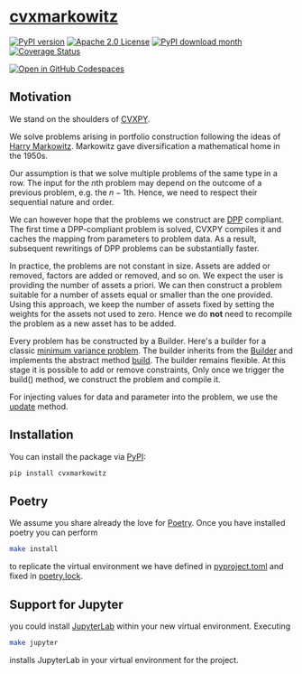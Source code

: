 # [cvxmarkowitz](http://www.cvxgrp.org/cvxmarkowitz/book)

[![PyPI version](https://badge.fury.io/py/cvxmarkowitz.svg)](https://badge.fury.io/py/cvxmarkowitz)
[![Apache 2.0 License](https://img.shields.io/badge/License-APACHEv2-brightgreen.svg)](https://github.com/cvxgrp/cvxmarkowitz/blob/master/LICENSE)
[![PyPI download month](https://img.shields.io/pypi/dm/cvxmarkowitz.svg)](https://pypi.python.org/pypi/cvxmarkowitz/)
[![Coverage Status](https://coveralls.io/repos/github/cvxgrp/cvxmarkowitz/badge.png?branch=main)](https://coveralls.io/github/cvxgrp/cvxmarkowitz?branch=main)

[![Open in GitHub Codespaces](https://github.com/codespaces/badge.svg)](https://codespaces.new/cvxgrp/cvxmarkowitz)

## Motivation

We stand on the shoulders of [CVXPY](https://www.cvxpy.org).

We solve problems arising in portfolio construction following the ideas of
[Harry Markowitz](https://en.wikipedia.org/wiki/Harry_Markowitz). Markowitz gave
diversification a mathematical home in the 1950s.

Our assumption is that we solve multiple problems of the same type in a row.
The input for the $n$th problem may depend on the outcome of a previous problem,
e.g. the $n-1$th. Hence, we need to respect their sequential nature and order.

We can however hope that the problems we construct are [DPP](https://www.cvxpy.org/tutorial/advanced/index.html#disciplined-parametrized-programming)
compliant. The first time a DPP-compliant problem is solved, CVXPY compiles it
and caches the mapping from parameters to problem data. As a result, subsequent
rewritings of DPP problems can be substantially faster.

In practice, the problems are not constant in size. Assets are added or removed,
factors are added or removed, and so on. We expect the user is providing the
number of assets a priori. We can then construct a problem suitable for a number
of assets equal or smaller than the one provided. Using this approach, we keep
the number of assets fixed by setting the weights for the assets not used to
zero. Hence we do **not** need to recompile the problem as a new asset has to be
added.

Every problem has be constructed by a Builder. Here's a builder for a classic
[minimum variance problem](cvx/markowitz/portfolios/min_var.py).
The builder inherits from the [Builder](cvxmarkowitz/markowitz/builder.py)
and implements the abstract method [build](cvxmarkowitz/markowitz/builder.py#L15).
The builder remains flexible. At this stage it is possible to add or remove
constraints,  Only once we trigger the build() method, we construct
the problem and compile it.

For injecting values for data and parameter into the problem,
we use the [update](cvxmarkowitz/markowitz/builder.py#L19) method.

## Installation

You can install the package via [PyPI](https://pypi.org/project/cvxmarkowitz/):

```bash
pip install cvxmarkowitz
```

## Poetry

We assume you share already the love for [Poetry](https://python-poetry.org).
Once you have installed poetry you can perform

```bash
make install
```

to replicate the virtual environment we have defined in
[pyproject.toml](pyproject.toml) and fixed in [poetry.lock](poetry.lock).

## Support for Jupyter

you could install [JupyterLab](https://jupyter.org) within your new
virtual environment. Executing

```bash
make jupyter
```

installs JupyterLab in your virtual environment for the project.

